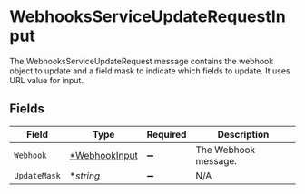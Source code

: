 # WebhooksServiceUpdateRequestInput

The WebhooksServiceUpdateRequest message contains the webhook object to update and a field mask to indicate which fields to update. It uses URL value for input.


## Fields

| Field                                                | Type                                                 | Required                                             | Description                                          |
| ---------------------------------------------------- | ---------------------------------------------------- | ---------------------------------------------------- | ---------------------------------------------------- |
| `Webhook`                                            | [*WebhookInput](../../models/shared/webhookinput.md) | :heavy_minus_sign:                                   | The Webhook message.                                 |
| `UpdateMask`                                         | **string*                                            | :heavy_minus_sign:                                   | N/A                                                  |